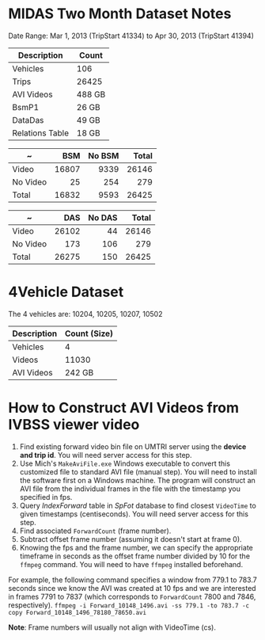 # MIDAS Two Month Dataset Notes

Date Range: Mar 1, 2013 (TripStart 41334) to Apr 30, 2013 (TripStart 41394)

Description|Count|
---|---
Vehicles|106
Trips|26425
AVI Videos|488 GB
BsmP1|26 GB
DataDas|49 GB
Relations Table|18 GB

~|BSM|No BSM|Total
---|---:|---:|---:
Video|16807|9339|26146
No Video|25|254|279
Total|16832|9593|26425

~|DAS|No DAS|Total
---|---:|---:|---:
Video|26102|44|26146
No Video|173|106|279
Total|26275|150|26425

# 4Vehicle Dataset

The 4 vehicles are: 10204, 10205, 10207, 10502

Description|Count (Size)
---|---
Vehicles|4
Videos|11030
AVI Videos|242 GB


# How to Construct AVI Videos from IVBSS viewer video
1. Find existing forward video bin file on UMTRI server using the **device and trip id**. You will need server access for this step.
2. Use Mich's `MakeAviFile.exe` Windows executable to convert this customized file to standard AVI file (manual step). You will need to install the software first on a Windows machine. The program will construct an AVI file from the individual frames in the file with the timestamp you specified in fps. 
3. Query *IndexForward* table in *SpFot* database to find closest `VideoTime` to given timestamps (centiseconds). You will need server access for this step.
4. Find associated `ForwardCount` (frame number).
5. Subtract offset frame number (assuming it doesn't start at frame 0).
6. Knowing the fps and the frame number, we can specify the appropriate timeframe in seconds as the offset frame number divided by 10 for the `ffmpeg` command. You will need to have `ffmpeg` installed beforehand.

For example, the following command specifies a window from 779.1 to 783.7 seconds since we know the AVI was created at 10 fps and we are interested in frames 7791 to 7837 (which corresponds to `ForwardCount` 7800 and 7846, respectively).
`ffmpeg -i Forward_10148_1496.avi -ss 779.1 -to 783.7 -c copy Forward_10148_1496_78180_78650.avi`

**Note**: Frame numbers will usually not align with VideoTime (cs).
